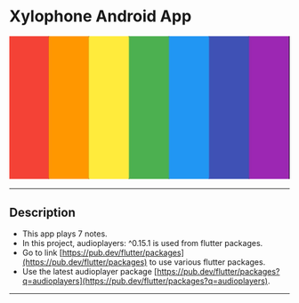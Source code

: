# Xylophone Android App

![](./Xylophone%20app.jpeg)

---

## Description

- This app plays 7 notes.
- In this project, audioplayers: ^0.15.1 is used from flutter packages.
- Go to link [https://pub.dev/flutter/packages](https://pub.dev/flutter/packages) to use various flutter packages.
- Use the latest audioplayer package [https://pub.dev/flutter/packages?q=audioplayers](https://pub.dev/flutter/packages?q=audioplayers).

---
